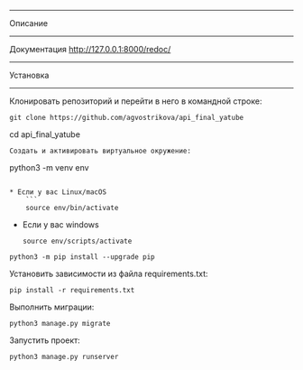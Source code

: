 _________________________________________________________
Описание
_________________________________________________________

Документация http://127.0.0.1:8000/redoc/

_________________________________________________________
Установка
_________________________________________________________

Клонировать репозиторий и перейти в него в командной строке:
```
git clone https://github.com/agvostrikova/api_final_yatube

```
cd api_final_yatube
```
Cоздать и активировать виртуальное окружение:

```
python3 -m venv env
```

* Если у вас Linux/macOS
    ```
    source env/bin/activate
  ```
* Если у вас windows

    ```
    source env/scripts/activate
    ```
```
python3 -m pip install --upgrade pip
```
Установить зависимости из файла requirements.txt:

```
pip install -r requirements.txt
```
Выполнить миграции:
```
python3 manage.py migrate
```
Запустить проект:
```
python3 manage.py runserver
```
